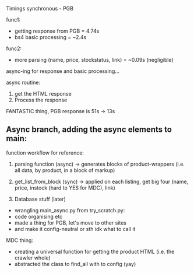 Timings
synchronous - PGB

func1:
+ getting response from PGB = 4.74s
+ bs4 basic processing = ~2.4s

func2:
+ more parsing (name, price, stockstatus, link) = ~0.09s (negligible)

async-ing for response and basic processing...

async routine:
1. get the HTML response
2. Process the response

FANTASTIC thing, PGB response is 51s -> 13s

## Async branch, adding the async elements to main:

function workflow for reference:

1. parsing function (async) -> generates blocks of product-wrappers (i.e. all data, by product, in a block of markup)

2. get_list_from_block (sync) -> applied on each listing, get big four (name, price, instock (hard to YES for MDC), link)
3. Database stuff (later)

- wrangling main_async.py from try_scratch.py:
- code organising etc
- made a thing for PGB, let's move to other sites
- and make it config-neutral or sth idk what to call it

MDC thing:
- creating a universal function for getting the product HTML (i.e. the crawler whole)
- abstracted the class to find_all with to config (yay)